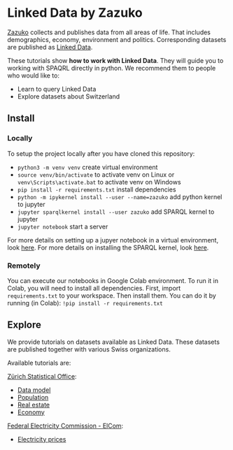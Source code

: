 # Linked Data by Zazuko

[Zazuko](http://zazuko.com/) collects and publishes data from all areas of life. That includes demographics, economy, environment and politics. Corresponding datasets are published as [Linked Data](https://en.wikipedia.org/wiki/Linked_data).

These tutorials show **how to work with Linked Data**. They will guide you to working with SPAQRL directly in python. We recommend them to people who would like to:

* Learn to query Linked Data
* Explore datasets about Switzerland

## Install
### Locally
To setup the project locally after you have cloned this repository:
* ```python3 -m venv venv``` create virtual environment
* ```source venv/bin/activate``` to activate venv on Linux or  ```venv\Scripts\activate.bat``` to activate venv on Windows
* ```pip install -r requirements.txt``` install dependencies
* ```python -m ipykernel install --user --name=zazuko``` add python kernel to jupyter
* ```jupyter sparqlkernel install --user zazuko```       add SPARQL kernel to jupyter
* ```jupyter notebook``` start a server

For more details on setting up a jupyer notebook in a virtual environment, look [here](https://janakiev.com/blog/jupyter-virtual-envs/).
For more details on installing the SPARQL kernel, look [here](http://www.bobdc.com/blog/jupytersparql/).

### Remotely
You can execute our notebooks in Google Colab environment. To run it in Colab, you will need to install all dependencies.
First, import `requirements.txt` to your workspace. Then install them. You can do it by running (in Colab):
```!pip install -r requirements.txt```

## Explore

We provide tutorials on datasets available as Linked Data.
These datasets are published together with various Swiss organizations.

Available tutorials are:

[Zürich Statistical Office](https://ld.stadt-zuerich.ch/org/SSZ):
* [Data model](notebooks/statistics-zurich/data_model.ipynb)
* [Population](notebooks/statistics-zurich/population.ipynb)
* [Real estate](notebooks/statistics-zurich/real_estate.ipynb)
* [Economy](notebooks/statistics-zurich/economy.ipynb)

[Federal Electricity Commission - ElCom](https://www.elcom.admin.ch/):

* [Electricity prices](notebooks/electricity-prices/electricity_prices.ipynb)

